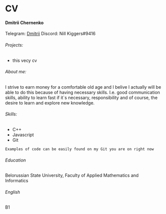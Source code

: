 # CV
#### Dmitrii Chernenko

Telegram: [Dmitrii](https://t.me/axaaxaxaxaxxxa)
Discord: Nill Kiggers#9416

###### Projects: 
- this vecy cv

###### About me:
I strive to earn money for a comfortable old age and I belive I actually will be able to do 
this because of having necessary skills. I.e. good communication skills, ability to learn fast if it`s necessary,    responsibility and of course, the desire to learn and explore new knowledge.


######  Skills:
- C++
- Javascript
- Git


```
Examples of code can be easily found on my Git you are on right now
```

###### Education
Belorussian State University, Faculty of Applied Mathematics and Informatics

###### English
B1

